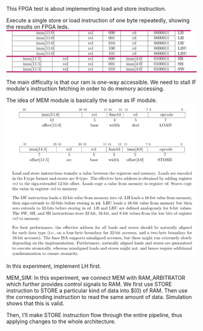 This FPGA test is about implementing load and store instruction.

Execute a single store or load instruction of one byte repeatedly, showing the results on FPGA leds. 
![avatar](./ldst.png)

The main difficulty is that our ram is one-way accessible. We need to stall IF module's instruction fetching in order to do memory accessing. 

The idea of MEM module is basically the same as IF module. 
![avatar](./ldst_explain.png)

In this experiment, implement LH first. 

MEM_SIM: In this experiment, we connect MEM with RAM_ARBITRATOR which further provides control signals to RAM. We first use STORE instruction to STORE a particular kind of data into $(0) of RAM. Then use the corresponding instruction to read the same amount of data. Simulation shows that this is valid. 

Then, I'll make STORE instruction flow through the entire pipeline, thus applying changes to the whole architecture. 